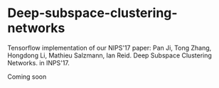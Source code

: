 # Deep-subspace-clustering-networks

Tensorflow implementation of our NIPS'17 paper:
Pan Ji, Tong Zhang, Hongdong Li, Mathieu Salzmann, Ian Reid. Deep Subspace Clustering Networks. in INPS'17.

Coming soon
